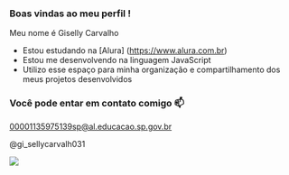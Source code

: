  ### Boas vindas ao meu perfil !

Meu nome é Giselly Carvalho

- Estou estudando na [Alura] (https://www.alura.com.br)
- Estou me desenvolvendo na linguagem JavaScript
- Utilizo esse espaço para minha organização e compartilhamento dos meus projetos desenvolvidos

### Você pode entar em contato comigo 📫

00001135975139sp@al.educacao.sp.gov.br

@gi_sellycarvalh031

![](https://media.tenor.com/ImBFB1bgi9kAAAAM/raven-raventeentitans.gif)
